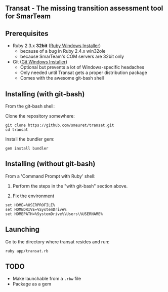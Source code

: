 ## Transat - The missing transition assessment tool for SmarTeam

## Prerequisites

 * Ruby 2.3.x **32bit** ([Ruby Windows Installer](https://rubyinstaller.org/downloads/))
   * because of a bug in Ruby 2.4.x win32ole
   * because SmarTeam's COM servers are 32bit only
 * Git ([Git Windows Installer](https://git-scm.com/download/win))
   * Optional but prevents a lot of Windows-specific headaches
   * Only needed until Transat gets a proper distribution package
   * Comes with the awesome git-bash shell
   
## Installing (with git-bash)

From the git-bash shell:

Clone the repository somewhere:

```
git clone https://github.com/smeuret/transat.git
cd transat
```

Install the bundler gem:

```
gem install bundler
```

## Installing (without git-bash)

From a 'Command Prompt with Ruby' shell:

 1. Perform the steps in the "with git-bash" section above.

 2. Fix the environment

```
set HOME=%USERPROFILE%
set HOMEDRIVE=%SystemDrive%
set HOMEPATH=%SystemDrive%\Users\%USERNAME%
```

## Launching

Go to the directory where transat resides and run:

```
ruby app/transat.rb
```

## TODO

 * Make launchable from a `.rbw` file
 * Package as a gem

